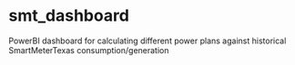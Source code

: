 # smt_dashboard
PowerBI dashboard for calculating different power plans against historical SmartMeterTexas consumption/generation
